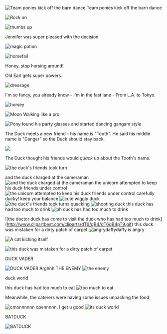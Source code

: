 <!--begin team ponies-->

![Team ponies kick off the barn dance](http://1.bp.blogspot.com/-slndmUOpLjc/UlLdsm3HIfI/AAAAAAAABCE/LM7a50n4Lc0/s1600/Moonwalk.gif)
Team ponies kick off the barn dance

![Rock on](https://i.chzbgr.com/maxW500/7176447744/h7DE65B13/)

![thumbs up](http://i.imgur.com/vUJBo79.gif) 

Jennifer was super pleased with the decision.

![magic potion](http://media.tumblr.com/tumblr_mdq17cf4S61rvqp08.gif)

![horsefail](http://31.media.tumblr.com/b970f11763fd9d4cb7131efe706f7564/tumblr_n4wldryQJc1tv7yt8o1_400.gif)

Honey, stop horsing around!

Old Earl gets super powers.

![dressage](http://31.media.tumblr.com/acd17ae9fcbfb2b84f6194b7741629a9/tumblr_mqau9oSMUV1suq4izo1_250.gif)

I'm so fancy, you already know - I'm in the fast lane - From L.A. to Tokyo.

![horsey](http://38.media.tumblr.com/tumblr_mcamqug5yJ1rjzp1po1_400.gif)

![Moon Walking like a pro](https://38.media.tumblr.com/63a0f448c5857ca8429d0e89519b412c/tumblr_myf7oiWdcf1snt67ko1_500.gif)

![Pony found his party glasses and started dancing gangam style](http://fc00.deviantart.net/fs70/f/2012/323/7/2/gangnam_commission__bat_pony_by_chocomilkterrorist-d5lgpuy.gif)

<!--end team ponies-->
<!--begin team bunnies-->

<!--end team bunnies-->
<!--begin team tigers-->

<!--end team tigers-->
<!--begin team alpacas-->

<!--end team alpacas-->
<!--begin team ducks-->

The Duck meets a new friend - his name is "Tooth". He said his middle name is "Danger" so the Duck should stay back.

![](http://static.fjcdn.com/gifs/Cats+Sharks+Ducks+Roombas+and+Poop.+Something+for+everyone_dcd9da_4786329.gif) 

The Duck thought his friends would *quack* up about the Tooth's name. 

![the duck's friends took turn](http://www.millan.net/anims/gifs/ducks.gif)

and the duck charged at the cameraman
![and the duck charged at the cameraman](http://api.ning.com/files/H2SDFfWbZtYne87mirtni0pFGEuQ-83GGEMHq20fZWxlUCpqr7Sw0kHlYdlInGY5qzdw5hwC5R3-z7z7RS42cWM1KbJ4OLtm/xxxxxxxxxxxxxxxx.gif)
the unicorn attempted to keep his duck friends under control
![the unicorn attempted to keep his duck friends under control](http://media.giphy.com/media/yTF8GYHr0oLvy/giphy.gif)
carefully ducky! keep your balance
![cute wiggly duck](http://24.media.tumblr.com/881126acc46dfe11823fca09b33a84f6/tumblr_mwdpez2Fkp1r5hhjjo1_500.gif)
![the duck's friends took turns quacking](http://www.millan.net/anims/gifs/ducks.gif)
![shooting duck](http://www.somegif.com/gifs/13918672231954283923.GIF)
this duck has had too much to drink
![oh duck has had too much to drink](http://img1.wikia.nocookie.net/__cb20131014081207/degrassi/images/a/ac/Cute_duck.gif)

![the doctor duck has come to visit the duck who has had too much to drink]
(http://www.clipartbest.com/cliparts/dT6/gB4/dT6gB4pT9.gif)
this duck was mistaken for a dirty patch of carpet
![angrydaffy](http://mrwgifs.com/wp-content/uploads/2013/08/Daffy-Duck-Fires-a-Warning-Shot-In-Looney-Tunes-Gif.gif)daffy is angry

![A cat kicking itself](http://media3.giphy.com/media/yuqvIBjZNtSus/giphy.gif)

![this duck was mistaken for a dirty patch of carpet](http://a.gifb.in/092013/1378748336_vacuuming_a_duck.gif)

DUCK VADER

![DUCK VADER](http://3.bp.blogspot.com/-VF6QZLC7ckQ/UEjUaCVxbRI/AAAAAAAABzU/pTGIMmQ37Bg/s1600/weh.jpg)
Arghhh THE ENEMY
![the enemy](http://img.pandawhale.com/post-9764-Grumpy-Cat-clapping-gif-aim9.gif)

duck world

this duck has had too much to eat
![too much to eat](http://31.media.tumblr.com/81f41ff0de03694bcd3add82c4397ceb/tumblr_myr04c9Hf41sj1nado1_400.gif)

Meanwhile, the caterers were having some issues unpacking the food:

![cmonnnnnn opennnnn, I get u good](http://img.izismile.com/img/img4/20110929/1000/funny_animal_gif_animations_01.gif)
![its duck world](http://justcuteanimals.com/wp-content/uploads/2013/11/cute-animals-pictures-baby-ducks-ducklings-slide-animated-gif.gif)

BATDUCK

![BATDUCK](http://2fun2fun.com/wp-content/uploads/2013/06/400381_548383805220130_125744062_n.jpg)
<!--end team ducks-->
